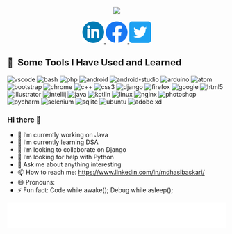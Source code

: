 <!-- Header Animation -->
<p align="center">
  <img src="https://capsule-render.vercel.app/api?text=Hey%20Everyone!%F0%9F%95%B9%EF%B8%8F&animation=fadeIn&type=waving&color=gradient&height=100"/>
</p>

<!-- Social Media -->
<p align="center">
  <a href="https://www.linkedin.com/in/mdhasibaskari/" align="center">
    <img height="50" src="https://raw.githubusercontent.com/Md-Hasib-Askari/Md-Hasib-Askari/main/static/linkedin.png"/>
  </a>

  <a href="https://www.facebook.com/askarihasib/" align="center">
    <img height="50" src="https://raw.githubusercontent.com/Md-Hasib-Askari/Md-Hasib-Askari/main/static/facebook.png"/>
  </a>

  <a href="https://twitter.com/DevHasib" align="center">
    <img height="50" src="https://raw.githubusercontent.com/Md-Hasib-Askari/Md-Hasib-Askari/main/static/twitter.png"/>
  </a>
</p>
  
<!-- Skill show case -->
<h2> 🚀 &nbsp;Some Tools I Have Used and Learned</h2>
<p align="left">
  <img src="https://cdn.jsdelivr.net/gh/devicons/devicon/icons/vscode/vscode-original.svg" alt="vscode" width="45" height="45"/>
  <img src="https://cdn.jsdelivr.net/gh/devicons/devicon/icons/bash/bash-original.svg" alt="bash" width="45" height="45"/>
  <img src="https://cdn.jsdelivr.net/gh/devicons/devicon/icons/php/php-original.svg" alt="php" width="45" height="45"/>
  <img src="https://cdn.jsdelivr.net/gh/devicons/devicon/icons/android/android-original-wordmark.svg" alt="android" width="45" height="45" />
  <img src="https://cdn.jsdelivr.net/gh/devicons/devicon/icons/androidstudio/androidstudio-original.svg" alt="android-studio" width="45" height="45" />
  <img src="https://cdn.jsdelivr.net/gh/devicons/devicon/icons/arduino/arduino-original-wordmark.svg" alt="arduino" width="45" height="45" />
  <img src="https://cdn.jsdelivr.net/gh/devicons/devicon/icons/atom/atom-original.svg" alt="atom" width="45" height="45" />
  <img src="https://cdn.jsdelivr.net/gh/devicons/devicon/icons/bootstrap/bootstrap-original.svg" alt="bootstrap" width="45" height="45" />
  <img src="https://cdn.jsdelivr.net/gh/devicons/devicon/icons/chrome/chrome-original.svg" alt="chrome" width="45" height="45" />
  <img src="https://cdn.jsdelivr.net/gh/devicons/devicon/icons/cplusplus/cplusplus-original.svg" alt="c++" width="45" height="45" />
  <img src="https://cdn.jsdelivr.net/gh/devicons/devicon/icons/css3/css3-original-wordmark.svg" alt="css3" width="45" height="45" />
  <img src="https://cdn.jsdelivr.net/gh/devicons/devicon/icons/django/django-plain.svg" alt="django" width="45" height="45" />
  <img src="https://cdn.jsdelivr.net/gh/devicons/devicon/icons/firefox/firefox-original.svg" alt="firefox" width="45" height="45" />
  <img src="https://cdn.jsdelivr.net/gh/devicons/devicon/icons/google/google-original.svg" alt="google" width="45" height="45" />
  <img src="https://cdn.jsdelivr.net/gh/devicons/devicon/icons/html5/html5-original-wordmark.svg"  alt="html5" width="45" height="45"/>
  <img src="https://cdn.jsdelivr.net/gh/devicons/devicon/icons/illustrator/illustrator-plain.svg" alt="illustrator" width="45" height="45" />
  <img src="https://cdn.jsdelivr.net/gh/devicons/devicon/icons/intellij/intellij-original-wordmark.svg"  alt="intellij" width="45" height="45"/>
  <img src="https://cdn.jsdelivr.net/gh/devicons/devicon/icons/java/java-original-wordmark.svg" alt="java" width="45" height="45" />
  <img src="https://cdn.jsdelivr.net/gh/devicons/devicon/icons/kotlin/kotlin-original.svg" alt="kotlin" width="45" height="45" />
  <img src="https://cdn.jsdelivr.net/gh/devicons/devicon/icons/linux/linux-original.svg" alt="linux" width="45" height="45" />
  <img src="https://cdn.jsdelivr.net/gh/devicons/devicon/icons/nginx/nginx-original.svg" alt="nginx" width="45" height="45" />
  <img src="https://cdn.jsdelivr.net/gh/devicons/devicon/icons/photoshop/photoshop-plain.svg" alt="photoshop" width="45" height="45" />
  <img src="https://cdn.jsdelivr.net/gh/devicons/devicon/icons/pycharm/pycharm-original-wordmark.svg" alt="pycharm" width="45" height="45" /> 
  <img src="https://cdn.jsdelivr.net/gh/devicons/devicon/icons/selenium/selenium-original.svg" alt="selenium" width="45" height="45" />
  <img src="https://cdn.jsdelivr.net/gh/devicons/devicon/icons/sqlite/sqlite-original-wordmark.svg" alt="sqlite" width="45" height="45" />
  <img src="https://cdn.jsdelivr.net/gh/devicons/devicon/icons/ubuntu/ubuntu-plain-wordmark.svg" alt="ubuntu" width="45" height="45" />
  <img src="https://cdn.jsdelivr.net/gh/devicons/devicon/icons/xd/xd-plain.svg" alt="adobe xd" width="45" height="45" />
</p>
  
### Hi there 👋

- 🔭 I’m currently working on Java
- 🌱 I’m currently learning DSA
- 👯 I’m looking to collaborate on Django
- 🤔 I’m looking for help with Python
- 💬 Ask me about anything interesting
- 📫 How to reach me: https://www.linkedin.com/in/mdhasibaskari/
- 😄 Pronouns: 
- ⚡ Fun fact: Code while awake(); Debug while asleep();


<!-- Footer Animation -->
<p aligh="center">
  <img src="https://raw.githubusercontent.com/Md-Hasib-Askari/Md-Hasib-Askari/main/static/footer.svg"/>
</p>
